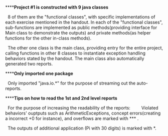 **********Project #1 is constructed with 9 java classes******
   
    8 of them are the "functional classes", with specific implementations of each exercise mentioned in the handout. In each of the "functional classes", sub-functions are implemented as public methods(providing interface for Main class to demonstrate the outputs) and private methods(as helper functions for the other in-class methods). 
   
    The other one class is the main class, providing entry for the entire project, calling functions in other 8 classes to instantiate  exception handling behaviors stated by the handout. The main class also automatically generated two reports.
    
    
    
**********Only imported one package******
   
    Only imported "java.io.*" for the purpose of streaming out the auto-reports.



**********Tips on how to read the 1st and 2nd level reports******
   
    For the purpose of increasing the readability of the reports:
    
     
Violated behaviors' ouptputs such as ArithmeticExceptions, concept errors(creating a incorrect +0 for instance), and overflows are marked with *** .
   
    The outputs of additional application (Pi with 30 digits) is marked with *.
